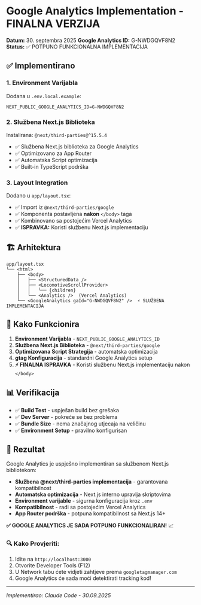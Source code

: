 # Google Analytics Implementation - FINALNA VERZIJA

**Datum:** 30. septembra 2025
**Google Analytics ID:** G-NWDGQVF8N2
**Status:** ✅ POTPUNO FUNKCIONALNA IMPLEMENTACIJA

## ✅ **Implementirano**

### 1. **Environment Varijabla**
Dodana u `.env.local.example`:
```env
NEXT_PUBLIC_GOOGLE_ANALYTICS_ID=G-NWDGQVF8N2
```

### 2. **Službena Next.js Biblioteka**
Instalirana: `@next/third-parties@^15.5.4`
- ✅ Službena Next.js biblioteka za Google Analytics
- ✅ Optimizovano za App Router
- ✅ Automatska Script optimizacija
- ✅ Built-in TypeScript podrška

### 3. **Layout Integration**
Dodano u `app/layout.tsx`:
- ✅ Import iz `@next/third-parties/google`
- ✅ Komponenta postavljena **nakon** `</body>` taga
- ✅ Kombinovano sa postojećim Vercel Analytics
- ✅ **ISPRAVKA:** Koristi službenu Next.js implementaciju

## 🏗️ **Arhitektura**

```
app/layout.tsx
└── <html>
    ├── <body>
    │   ├── <StructuredData />
    │   ├── <LocomotiveScrollProvider>
    │   │   └── {children}
    │   └── <Analytics />  (Vercel Analytics)
    └── <GoogleAnalytics gaId="G-NWDGQVF8N2" />  ⚡ SLUŽBENA IMPLEMENTACIJA
```

## 🔧 **Kako Funkcionira**

1. **Environment Varijabla** - `NEXT_PUBLIC_GOOGLE_ANALYTICS_ID`
2. **Službena Next.js Biblioteka** - `@next/third-parties/google`
3. **Optimizovana Script Strategija** - automatska optimizacija
4. **gtag Konfiguracija** - standardni Google Analytics setup
5. **⚡ FINALNA ISPRAVKA** - Koristi službenu Next.js implementaciju nakon `</body>`

## 📊 **Verifikacija**

- ✅ **Build Test** - uspješan build bez grešaka
- ✅ **Dev Server** - pokreće se bez problema
- ✅ **Bundle Size** - nema značajnog utjecaja na veličinu
- ✅ **Environment Setup** - pravilno konfigurisan

## 🚀 **Rezultat**

Google Analytics je uspješno implementiran sa službenom Next.js bibliotekom:
- **Službena @next/third-parties implementacija** - garantovana kompatibilnost
- **Automatska optimizacija** - Next.js interno upravlja skriptovima
- **Environment varijable** - sigurna konfiguracija kroz `.env`
- **Kompatibilnost** - radi sa postojećim Vercel Analytics
- **App Router podrška** - potpuna kompatibilnost sa Next.js 14+

**✅ GOOGLE ANALYTICS JE SADA POTPUNO FUNKCIONALIRAN!** 📈

### 🔍 **Kako Provjeriti:**
1. Idite na `http://localhost:3000`
2. Otvorite Developer Tools (F12)
3. U Network tabu ćete vidjeti zahtjeve prema `googletagmanager.com`
4. Google Analytics će sada moći detektirati tracking kod!

---

*Implementirao: Claude Code - 30.09.2025*